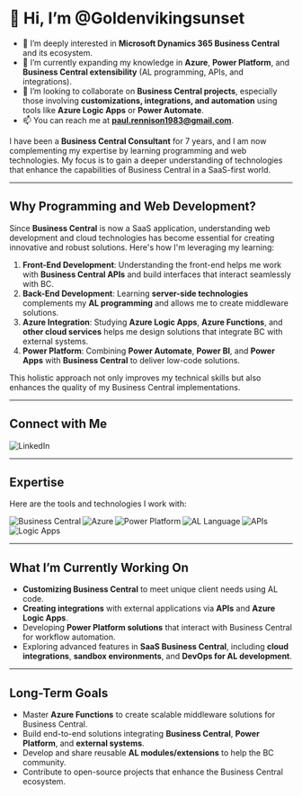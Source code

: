 # 👋 Hi, I’m @Goldenvikingsunset

- 👀 I’m deeply interested in **Microsoft Dynamics 365 Business Central** and its ecosystem.  
- 🌱 I’m currently expanding my knowledge in **Azure**, **Power Platform**, and **Business Central extensibility** (AL programming, APIs, and integrations).  
- 💞️ I’m looking to collaborate on **Business Central projects**, especially those involving **customizations, integrations, and automation** using tools like **Azure Logic Apps** or **Power Automate**.  
- 📫 You can reach me at **paul.rennison1983@gmail.com**.

I have been a **Business Central Consultant** for 7 years, and I am now complementing my expertise by learning programming and web technologies. My focus is to gain a deeper understanding of technologies that enhance the capabilities of Business Central in a SaaS-first world.

---

## Why Programming and Web Development?

Since **Business Central** is now a SaaS application, understanding web development and cloud technologies has become essential for creating innovative and robust solutions. Here's how I'm leveraging my learning:  

1. **Front-End Development**: Understanding the front-end helps me work with **Business Central APIs** and build interfaces that interact seamlessly with BC.  
2. **Back-End Development**: Learning **server-side technologies** complements my **AL programming** and allows me to create middleware solutions.  
3. **Azure Integration**: Studying **Azure Logic Apps**, **Azure Functions**, and **other cloud services** helps me design solutions that integrate BC with external systems.  
4. **Power Platform**: Combining **Power Automate**, **Power BI**, and **Power Apps** with **Business Central** to deliver low-code solutions.  

This holistic approach not only improves my technical skills but also enhances the quality of my Business Central implementations.

---

## Connect with Me

[<img align="left" alt="LinkedIn" src="https://img.shields.io/badge/linkedin-%230077B5.svg?&style=for-the-badge&logo=linkedin&logoColor=white" />](https://www.linkedin.com/in/paul-rennison-599399a1/)

<br>

---

## Expertise

Here are the tools and technologies I work with:

<img align="left" alt="Business Central" src="https://img.shields.io/badge/Business Central-%23316192.svg?&style=for-the-badge&logo=microsoft&logoColor=white" />
<img align="left" alt="Azure" src="https://img.shields.io/badge/Azure-%230072C6.svg?&style=for-the-badge&logo=microsoftazure&logoColor=white" />
<img align="left" alt="Power Platform" src="https://img.shields.io/badge/Power Platform-%236137B2.svg?&style=for-the-badge&logo=powerbi&logoColor=white" />
<img align="left" alt="AL Language" src="https://img.shields.io/badge/AL Programming-%232F4052.svg?&style=for-the-badge&logo=visualstudiocode&logoColor=white" />
<img align="left" alt="APIs" src="https://img.shields.io/badge/APIs-%23FF6C37.svg?&style=for-the-badge&logo=postman&logoColor=white" />
<img align="left" alt="Logic Apps" src="https://img.shields.io/badge/Azure Logic Apps-%230089D6.svg?&style=for-the-badge&logo=azuredevops&logoColor=white" />

<br>
<br>

---

## What I’m Currently Working On

- **Customizing Business Central** to meet unique client needs using AL code.  
- **Creating integrations** with external applications via **APIs** and **Azure Logic Apps**.  
- Developing **Power Platform solutions** that interact with Business Central for workflow automation.  
- Exploring advanced features in **SaaS Business Central**, including **cloud integrations**, **sandbox environments**, and **DevOps for AL development**.

---

## Long-Term Goals

- Master **Azure Functions** to create scalable middleware solutions for Business Central.  
- Build end-to-end solutions integrating **Business Central**, **Power Platform**, and **external systems**.  
- Develop and share reusable **AL modules/extensions** to help the BC community.  
- Contribute to open-source projects that enhance the Business Central ecosystem.  
